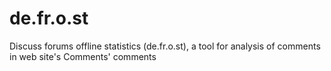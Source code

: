 # de.fr.o.st
Discuss forums offline statistics (de.fr.o.st), a tool for analysis of comments in web site's Comments' comments
